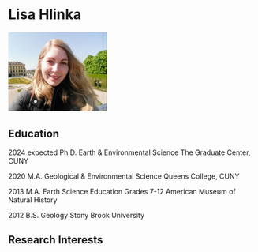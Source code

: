 # Lisa Hlinka

<img src='Lisa_Hlinka_Photo.jpg' width=200>


## Education

2024 expected Ph.D. Earth & Environmental Science 
The Graduate Center, CUNY

2020 M.A. Geological & Environmental Science 
Queens College, CUNY

2013 M.A. Earth Science Education Grades 7-12
American Museum of Natural History

2012 B.S. Geology
Stony Brook University

## Research Interests

